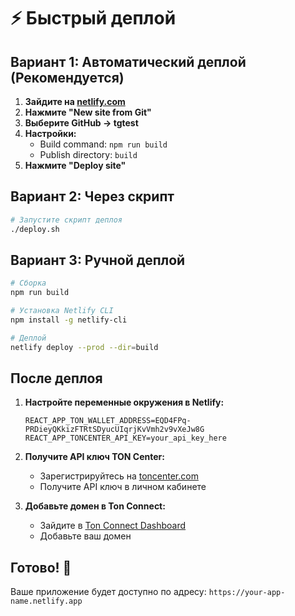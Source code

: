 # ⚡ Быстрый деплой

## Вариант 1: Автоматический деплой (Рекомендуется)

1. **Зайдите на [netlify.com](https://netlify.com)**
2. **Нажмите "New site from Git"**
3. **Выберите GitHub → tgtest**
4. **Настройки:**
   - Build command: `npm run build`
   - Publish directory: `build`
5. **Нажмите "Deploy site"**

## Вариант 2: Через скрипт

```bash
# Запустите скрипт деплоя
./deploy.sh
```

## Вариант 3: Ручной деплой

```bash
# Сборка
npm run build

# Установка Netlify CLI
npm install -g netlify-cli

# Деплой
netlify deploy --prod --dir=build
```

## После деплоя

1. **Настройте переменные окружения в Netlify:**
   ```
   REACT_APP_TON_WALLET_ADDRESS=EQD4FPq-PRDieyQKkizFTRtSDyucUIqrjKvVmh2v9vXeJw8G
   REACT_APP_TONCENTER_API_KEY=your_api_key_here
   ```

2. **Получите API ключ TON Center:**
   - Зарегистрируйтесь на [toncenter.com](https://toncenter.com)
   - Получите API ключ в личном кабинете

3. **Добавьте домен в Ton Connect:**
   - Зайдите в [Ton Connect Dashboard](https://app.tonconnect.org/)
   - Добавьте ваш домен

## Готово! 🎉

Ваше приложение будет доступно по адресу:
`https://your-app-name.netlify.app` 